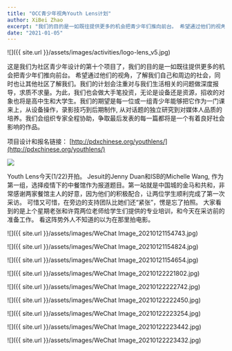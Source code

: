 ```yaml
---
title: "OCC青少年视角Youth Lens计划"
author: XiBei Zhao
excerpt: "我们的目的是一如既往提供更多的机会把青少年们推向前台。 希望通过他们的视角，了解我们自己和周边的社会，同时也让其他社区了解我们。我们的计划会注重对与我们生活相关的问题做深度报导，我们的期望是每一位或一组青少年能够把它作为一门课来上，从设备操作，录影技巧到后期制作, 从对话题的独立研究到对媒体人品质的培养。争取最后发表的每一篇都将是一个有着良好社会影响的作品。"
date: "2021-01-05"
---
```


![]({{ site.url }}/assets/images/activities/logo-lens_v5.jpg)


这是我们为社区青少年设计的第十个项目了，我们的目的是一如既往提供更多的机会把青少年们推向前台。 希望通过他们的视角，了解我们自己和周边的社会，同时也让其他社区了解我们。我们的计划会注重对与我们生活相关的问题做深度报导，求质不求量。为此，我们也会做大手笔投资，无论是设备还是资源，招收的对象也将是高中生和大学生。我们的期望是每一位或一组青少年能够把它作为一门课来上，从设备操作，录影技巧到后期制作, 从对话题的独立研究到对媒体人品质的培养。我们会组织专家全程协助，争取最后发表的每一篇都将是一个有着良好社会影响的作品。

项目设计和报名链接： [http://pdxchinese.org/youthlens/](http://pdxchinese.org/youthlens/)

![](https://res.cloudinary.com/dhngj18do/image/upload/f_auto,q_auto/v1/images/divider)

Youth Lens今天(1/22)开拍。 Jesuit的Jenny Duan和ISB的Michelle Wang, 作为第一组，选择疫情下的中餐馆作为报道题目。第一站就是中国城的金马和共和，非常感谢两家餐馆主人的好意，因为他们的积极配合，让两位学生顺利完成了第一次采访。 可惜又可惜，在旁边的支持团队比她们还“紧张”，愣是忘了拍照。 大家看到的是上个星期老张和许霓两位老师给学生们提供的专业培训，和今天在采访前的准备工作。 看这阵势外人不知道的以为在那里拍电影。

![]({{ site.url }}/assets/images/WeChat Image_20210121154743.jpg)

![]({{ site.url }}/assets/images/WeChat Image_20210121154824.jpg)

![]({{ site.url }}/assets/images/WeChat Image_20210121154654.jpg)

![]({{ site.url }}/assets/images/WeChat Image_20210122221802.jpg)

![]({{ site.url }}/assets/images/WeChat Image_20210122222742.jpg)

![]({{ site.url }}/assets/images/WeChat Image_20210122222450.jpg)

![]({{ site.url }}/assets/images/WeChat Image_20210122223254.jpg)

![]({{ site.url }}/assets/images/WeChat Image_20210122223442.jpg)

![]({{ site.url }}/assets/images/WeChat Image_20210122223432.jpg)
